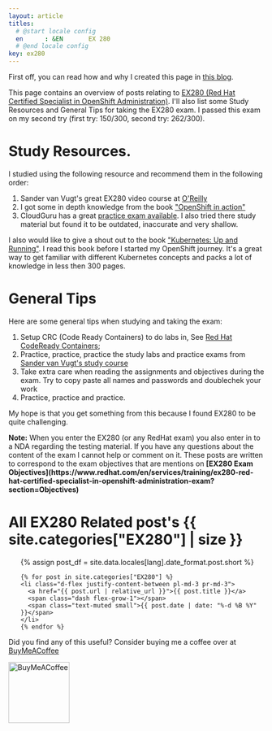```yaml
---
layout: article
titles:
  # @start locale config
  en      : &EN       EX 280
  # @end locale config
key: ex280
---
```


First off, you can read how and why I created this page in [this blog](/posts/creating-a-ex280-page/).

This page contains an overview of posts relating to [EX280 (Red Hat Certified Specialist in OpenShift Administration)](https://www.redhat.com/en/services/training/ex280-red-hat-certified-specialist-in-openshift-administration-exam?section=Overview). I'll also list some Study Resources and General Tips for taking the EX280 exam. I passed this exam on my second try (first try: 150/300, second try: 262/300).

# Study Resources.
I studied using the following resource and recommend them in the following order:

1. Sander van Vugt's great EX280 video course at [O'Reilly](https://learning.oreilly.com/videos/red-hat-openshift/9780137441938/)
2. I got some in depth knowledge from the book ["OpenShift in action"](https://www.manning.com/books/openshift-in-action)
3. CloudGuru has a great [practice exam available](https://acloudguru.com/hands-on-labs/ex280-practice-exam ). I also tried there study material but found it to be outdated, inaccurate and very shallow.

I also would like to give a shout out to the book ["Kubernetes: Up and Running"](https://learning.oreilly.com/library/view/kubernetes-up-and/9781492046523/). I read this book before I started my OpenShift journey. It's a great way to get familiar with different Kubernetes concepts and packs a lot of knowledge in less then 300 pages.

# General Tips
Here are some general tips when studying and taking the exam:
1. Setup CRC (Code Ready Containers) to do labs in, See [Red Hat CodeReady Containers](https://developers.redhat.com/products/codeready-containers/overview);
2. Practice, practice, practice the study labs and practice exams from [Sander van Vugt's study course](https://learning.oreilly.com/videos/red-hat-openshift/9780137441938/)
3. Take extra care when reading the assignments and objectives during the exam. Try to copy paste all names and passwords and doublechek your work
4. Practice, practice and practice.

My hope is that you get something from this because I found EX280 to be quite challenging.

<div markdown="span" class="alert alert-danger" role="alert"><i class="fa fa-exclamation-circle"></i> <b>Note:</b> When you enter the EX280 (or any RedHat exam) you also enter in to a NDA regarding the testing material. If you have any questions about the content of the exam I cannot help or comment on it. These posts are written to correspond to the exam objectives that are mentions on <b>[EX280 Exam Objectives](https://www.redhat.com/en/services/training/ex280-red-hat-certified-specialist-in-openshift-administration-exam?section=Objectives)</b>
</div>

<div id="page-category">
  <h1 class="pl-lg-2">
    <i class="far fa-folder-open fa-fw text-muted"></i>
      All EX280 Related post's
    <span class="lead text-muted pl-2">{{ site.categories["EX280"] | size }}</span>
  </h1>

  <ul class="post-content pl-0">
    {% assign post_df = site.data.locales[lang].date_format.post.short %}

    {% for post in site.categories["EX280"] %}
    <li class="d-flex justify-content-between pl-md-3 pr-md-3">
      <a href="{{ post.url | relative_url }}">{{ post.title }}</a>
      <span class="dash flex-grow-1"></span>
      <span class="text-muted small">{{ post.date | date: "%-d %B %Y" }}</span>
    </li>
    {% endfor %}
  </ul>
</div>


Did you find any of this useful? Consider buying me a coffee over at [BuyMeACoffee](https://www.buymeacoffee.com/cabenstein)

[<img src="https://cdn.buymeacoffee.com/buttons/v2/default-yellow.png" alt="BuyMeACoffee" width="120">](https://www.buymeacoffee.com/cabenstein)


